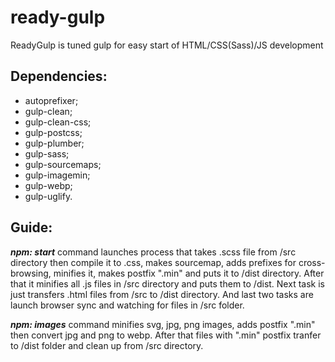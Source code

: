 # ready-gulp
ReadyGulp is tuned gulp for easy start of HTML/CSS(Sass)/JS development

<h2>Dependencies:</h2>
<ul>
<li>
autoprefixer;
</li>
<li>
gulp-clean;
</li>
<li>
gulp-clean-css;
</li>
<li>
gulp-postcss;
</li>
<li>
gulp-plumber;
</li>
<li>
gulp-sass;
</li>
<li>
gulp-sourcemaps;
</li>
<li>
gulp-imagemin;
</li>
<li>
gulp-webp;
</li>
<li>
gulp-uglify.
</li>
</ul>

<h2>Guide:</h2>
<p>
<b><i>npm: start</i></b> command launches process that takes .scss file from /src directory then compile it to .css, makes sourcemap, adds prefixes for cross-browsing, minifies it, makes postfix ".min" and puts it to /dist directory.
After that it minifies all .js files in /src directory and puts them to /dist.
Next task is just transfers .html files from /src to /dist directory.
And last two tasks are launch browser sync and watching for files in /src folder.
</p>
<p>
<b><i>npm: images</i></b> command minifies svg, jpg, png images, adds postfix ".min" then convert jpg and png to webp. After that files with ".min" postfix tranfer to /dist folder and clean up from /src directory.
</p>
